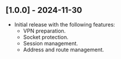 ## [1.0.0] - 2024-11-30

- Initial release with the following features:
  - VPN preparation.
  - Socket protection.
  - Session management.
  - Address and route management.
